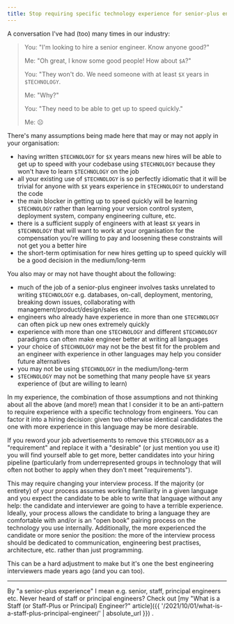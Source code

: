 ```yaml
---
title: Stop requiring specific technology experience for senior-plus engineers
---
```


A conversation I've had (too) many times in our industry:
> You: "I'm looking to hire a senior engineer. Know anyone good?"
>
> Me: "Oh great, I know some good people! How about `$A`?"
>
> You: "They won't do. We need someone with at least `$X` years in `$TECHNOLOGY`.
>
> Me: "Why?"
>
> You: "They need to be able to get up to speed quickly."
>
> Me: ☹️

There's many assumptions being made here that may or may not apply in your organisation:

- having written `$TECHNOLOGY` for `$X` years means new hires will be able to get up to speed with your codebase using `$TECHNOLOGY` because they won't have to learn `$TECHNOLOGY` on the job
- all your existing use of `$TECHNOLOGY` is so perfectly idiomatic that it will be trivial for anyone with `$X` years experience in `$TECHNOLOGY` to understand the code
- the main blocker in getting up to speed quickly will be learning `$TECHNOLOGY` rather than learning your version control system, deployment system, company engineering culture, etc.
- there is a sufficient supply of engineers with at least `$X` years in `$TECHNOLOGY` that will want to work at your organisation for the compensation you're willing to pay and loosening these constraints will not get you a better hire
- the short-term optimisation for new hires getting up to speed quickly will be a good decision in the medium/long-term

You also may or may not have thought about the following:

- much of the job of a senior-plus engineer involves tasks unrelated to writing `$TECHNOLOGY` e.g. databases, on-call, deployment, mentoring, breaking down issues, collaborating with management/product/design/sales etc.
- engineers who already have experience in more than one `$TECHNOLOGY` can often pick up new ones extremely quickly
- experience with more than one `$TECHNOLOGY` and different `$TECHNOLOGY` paradigms can often make engineer better at writing all languages
- your choice of `$TECHNOLOGY` may not be the best fit for the problem and an engineer with experience in other languages may help you consider future alternatives
- you may not be using `$TECHNOLOGY` in the medium/long-term
- `$TECHNOLOGY` may not be something that many people have `$X` years experience of (but are willing to learn)

In my experience, the combination of those assumptions and not thinking about all the above (and more!) mean that I consider it to be an anti-pattern to require experience with a specific technology from engineers. You can factor it into a hiring decision: given two otherwise identical candidates the one with more experience in this language may be more desirable.

If you reword your job advertisements to remove this `$TECHNOLOGY` as a "requirement" and replace it with a "desirable" (or just mention you use it) you will find yourself able to get more, better candidates into your hiring pipeline (particularly from underrepresented groups in technology that will often not bother to apply when they don't meet "requirements").

This may require changing your interview process. If the majority (or entirety) of your process assumes working familiarity in a given language and you expect the candidate to be able to write that language without any help: the candidate and interviewer are going to have a terrible experience. Ideally, your process allows the candidate to bring a language they are comfortable with and/or is an "open book" pairing process on the technology you use internally. Additionally, the more experienced the candidate or more senior the position: the more of the interview process should be dedicated to communication, engineering best practises, architecture, etc. rather than just programming.

This can be a hard adjustment to make but it's one the best engineering interviewers made years ago (and you can too).

---

By "a senior-plus experience" I mean e.g. senior, staff, principal engineers etc. Never heard of staff or principal engineers? Check out [my "What is a Staff (or Staff-Plus or Principal) Engineer?" article]({{ '/2021/10/01/what-is-a-staff-plus-principal-engineer/' | absolute_url }}) .
